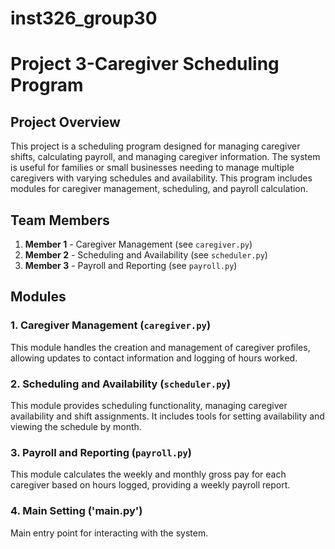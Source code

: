 # inst326_group30

# Project 3-Caregiver Scheduling Program

## Project Overview
This project is a scheduling program designed for managing caregiver shifts, calculating payroll, and managing caregiver information. The system is useful for families or small businesses needing to manage multiple caregivers with varying schedules and availability. This program includes modules for caregiver management, scheduling, and payroll calculation.

## Team Members
1. **Member 1** - Caregiver Management (see `caregiver.py`)
2. **Member 2** - Scheduling and Availability (see `scheduler.py`)
3. **Member 3** - Payroll and Reporting (see `payroll.py`)

## Modules

### 1. Caregiver Management (`caregiver.py`)
This module handles the creation and management of caregiver profiles, allowing updates to contact information and logging of hours worked.

### 2. Scheduling and Availability (`scheduler.py`)
This module provides scheduling functionality, managing caregiver availability and shift assignments. It includes tools for setting availability and viewing the schedule by month.

### 3. Payroll and Reporting (`payroll.py`)
This module calculates the weekly and monthly gross pay for each caregiver based on hours logged, providing a weekly payroll report.

### 4. Main Setting ('main.py')
Main entry point for interacting with the system.
